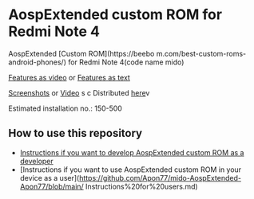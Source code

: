  AospExtended custom  ROM  for Redmi Note 4 
============================== 
 
AospExtended [Custom ROM](https://beebo m.com/best-custom-roms-android-phones/) for Redmi Note 4(code name mido) 
     
[Features as video](https://www.youtube.com/watch?v=KuQ9jIVmOXY) or [Features as text](https://forum.xda-developers.com/t/rom-11-0-aospextended-rom-v8-0-unofficial-surya.4202905/)

[Screenshots](https://t.me/Aponf77Mido/5270) or [Video](https://www.youtube.com/watch?v=KuQ9jIVmOXY)
s c 
Distributed [here](https://t.me/rn4downloads/4885)v

Estimated installation no.: 150-500

How to use this repository 
-------------------

* [Instructions if you want to develop AospExtended custom ROM as a developer](https://github.com/Apon77/mido-AospExtended-Apon77/blob/main/Instructions%20for%20developers.md)
* [Instructions if you want to use AospExtended custom ROM in your device as a user](https://github.com/Apon77/mido-AospExtended-Apon77/blob/main/ Instructions%20for%20users.md) 
 
